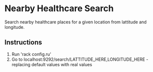 # Nearby Healthcare Search

Search nearby healthcare places for a given location from lattitude and longitude.

## Instructions

  1. Run 'rack config.ru'
  2. Go to localhost:9292/search/LATTITUDE_HERE,LONGITUDE_HERE - replacing default values with real values
